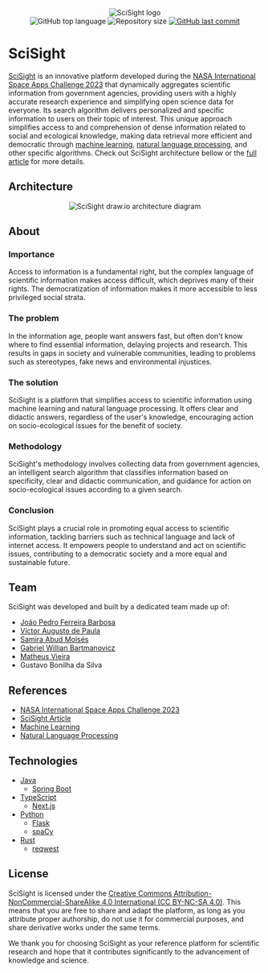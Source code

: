 <div align="center">
  <img alt="SciSight logo" src="https://github.com/ojpbarbosa/scisight/assets/79005271/fd27b2bc-8b1e-481c-a1f9-0a56739290fe">
</div>

<div align="center">
  <img src="https://img.shields.io/github/languages/top/ojpbarbosa/scisight.svg" alt="GitHub top language">
  <img src="https://img.shields.io/github/repo-size/ojpbarbosa/scisight.svg" alt="Repository size">
  <a href="https://github.com/ojpbarbosa/scisight/commits">
    <img src="https://img.shields.io/github/last-commit/ojpbarbosa/scisight.svg" alt="GitHub last commit">
  </a>
</div>

# SciSight
[SciSight](https://www.scisight.earth) is an innovative platform developed during the [NASA International Space Apps Challenge 2023](https://www.spaceappschallenge.org/) that dynamically aggregates scientific information from government agencies, providing users with a highly accurate research experience and simplifying open science data for everyone. Its search algorithm delivers personalized and specific information to users on their topic of interest. This unique approach simplifies access to and comprehension of dense information related to social and ecological knowledge, making data retrieval more efficient and democratic through [machine learning](https://wikipedia.org/wiki/Machine_learning), [natural language processing](https://wikipedia.org/wiki/Natural_language_processing), and other specific algorithms. Check out SciSight architecture bellow or the [full article](https://www.spaceappschallenge.org/2023/find-a-team/scisight/?tab=project) for more details.

## Architecture
<div align="center">
  <img alt="SciSight draw.io architecture diagram" src="https://github.com/ojpbarbosa/scisight/assets/79005271/a479194e-f257-4821-b372-e55735ac2808">
</div>

## About
### Importance
Access to information is a fundamental right, but the complex language of scientific information makes access difficult, which deprives many of their rights. The democratization of information makes it more accessible to less privileged social strata.

### The problem
In the information age, people want answers fast, but often don't know where to find essential information, delaying projects and research. This results in gaps in society and vulnerable communities, leading to problems such as stereotypes, fake news and environmental injustices.

### The solution
SciSight is a platform that simplifies access to scientific information using machine learning and natural language processing. It offers clear and didactic answers, regardless of the user's knowledge, encouraging action on socio-ecological issues for the benefit of society.

### Methodology
SciSight's methodology involves collecting data from government agencies, an intelligent search algorithm that classifies information based on specificity, clear and didactic communication, and guidance for action on socio-ecological issues according to a given search.

### Conclusion
SciSight plays a crucial role in promoting equal access to scientific information, tackling barriers such as technical language and lack of internet access. It empowers people to understand and act on scientific issues, contributing to a democratic society and a more equal and sustainable future.

## Team
SciSight was developed and built by a dedicated team made up of:
- [João Pedro Ferreira Barbosa](https://github.com/ojpbarbosa)
- [Víctor Augusto de Paula](https://github.com/vaup)
- [Samira Abud Moisés](https://www.linkedin.com/in/samira-abud-mois%C3%A9s/)
- [Gabriel Willian Bartmanovicz](https://github.com/obielwb)
- [Matheus Vieira](https://github.com/Matheus-Vieira2601)
- Gustavo Bonilha da Silva

## References
- [NASA International Space Apps Challenge 2023](https://www.spaceappschallenge.org/)
- [SciSight Article](https://www.spaceappschallenge.org/2023/find-a-team/scisight/?tab=project)
- [Machine Learning](https://wikipedia.org/wiki/Machine_learning)
- [Natural Language Processing](https://wikipedia.org/wiki/Natural_language_processing)

## Technologies
- [Java](https://www.java.com/)
  - [Spring Boot](https://spring.io/)
- [TypeScript](https://www.typescriptlang.org/)
  - [Next.js](https://nextjs.org/)
- [Python](https://www.python.org/)
  - [Flask](https://flask.palletsprojects.com/)
  - [spaCy](https://spacy.io/)
- [Rust](https://www.rust-lang.org/)
  - [reqwest](https://github.com/seanmonstar/reqwest)

## License
SciSight is licensed under the [Creative Commons Attribution-NonCommercial-ShareAlike 4.0 International (CC BY-NC-SA 4.0)](https://creativecommons.org/licenses/by-nc-sa/4.0/). This means that you are free to share and adapt the platform, as long as you attribute proper authorship, do not use it for commercial purposes, and share derivative works under the same terms.

We thank you for choosing SciSight as your reference platform for scientific research and hope that it contributes significantly to the advancement of knowledge and science.
